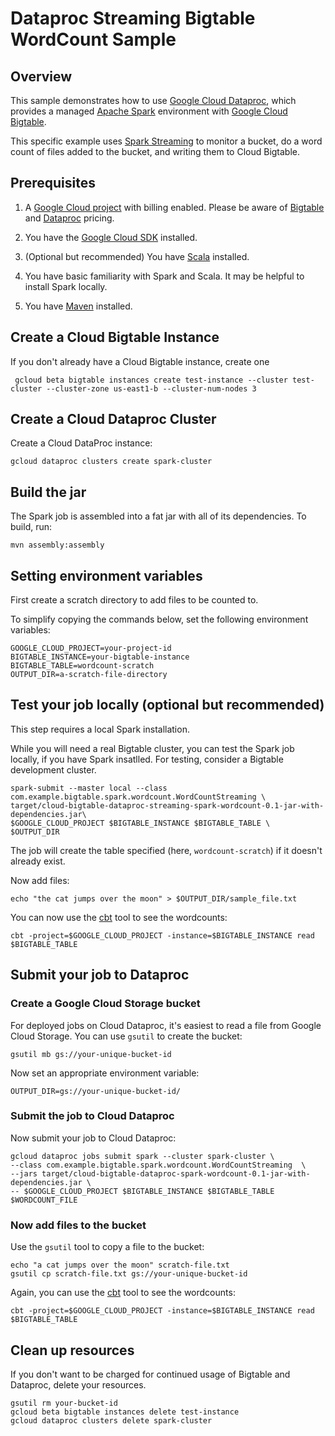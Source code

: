 # Dataproc Streaming Bigtable WordCount Sample

## Overview

This sample demonstrates how to use  [Google Cloud Dataproc](https://cloud.google.com/dataproc), which
provides a managed [Apache Spark](https://spark.apache.org/) environment with
[Google Cloud Bigtable](https://cloud.google.com/bigtable/docs).

This specific example uses [Spark Streaming](https://spark.apache.org/streaming/) to monitor a bucket, do a word
count of files added to the bucket, and writing them to Cloud Bigtable.

## Prerequisites

1. A [Google Cloud project](https://console.cloud.google.com/) with billing enabled. Please
be aware of [Bigtable](https://cloud.google.com/bigtable/pricing)
and [Dataproc](https://cloud.google.com/dataproc/docs/resources/pricing) pricing.

1. You have the [Google Cloud SDK](https://cloud.google.com/sdk/) installed.

1. (Optional but recommended) You have [Scala](https://www.scala-lang.org/) installed.

1. You have basic familiarity with Spark and Scala. It may be helpful to
install Spark locally.

1. You have [Maven](https://maven.apache.org/) installed.

## Create a Cloud Bigtable Instance

If you don't already have a Cloud Bigtable instance, create one

     gcloud beta bigtable instances create test-instance --cluster test-cluster --cluster-zone us-east1-b --cluster-num-nodes 3

## Create a Cloud Dataproc Cluster

Create a Cloud DataProc instance:

    gcloud dataproc clusters create spark-cluster

## Build the jar

The Spark job is assembled into a fat jar with all of its dependencies. To build, run:

    mvn assembly:assembly

## Setting environment variables

First create a scratch directory to add files to be counted to.

To simplify copying the commands below, set the following environment variables:

    GOOGLE_CLOUD_PROJECT=your-project-id
    BIGTABLE_INSTANCE=your-bigtable-instance
    BIGTABLE_TABLE=wordcount-scratch
    OUTPUT_DIR=a-scratch-file-directory

## Test your job locally (optional but recommended)

This step requires a local Spark installation.

While you will need a real Bigtable cluster, you can test the Spark job locally,
if you have Spark insatlled. For testing, consider a Bigtable development
cluster.

    spark-submit --master local --class com.example.bigtable.spark.wordcount.WordCountStreaming \
    target/cloud-bigtable-dataproc-streaming-spark-wordcount-0.1-jar-with-dependencies.jar\
    $GOOGLE_CLOUD_PROJECT $BIGTABLE_INSTANCE $BIGTABLE_TABLE \
    $OUTPUT_DIR

The job will create the table specified (here, `wordcount-scratch`) if it doesn't already exist.

Now add files:

    echo "the cat jumps over the moon" > $OUTPUT_DIR/sample_file.txt

You can now use the [cbt](https://cloud.google.com/bigtable/docs/go/cbt-overview) tool to see the wordcounts:

    cbt -project=$GOOGLE_CLOUD_PROJECT -instance=$BIGTABLE_INSTANCE read $BIGTABLE_TABLE

## Submit your job to Dataproc

### Create a Google Cloud Storage bucket

For deployed jobs on Cloud Dataproc, it's easiest to read a file from Google
Cloud Storage. You can use `gsutil` to create the bucket:

    gsutil mb gs://your-unique-bucket-id


Now set an appropriate environment variable:

    OUTPUT_DIR=gs://your-unique-bucket-id/


### Submit the job to Cloud Dataproc

Now submit your job to Cloud Dataproc:

    gcloud dataproc jobs submit spark --cluster spark-cluster \
    --class com.example.bigtable.spark.wordcount.WordCountStreaming  \
    --jars target/cloud-bigtable-dataproc-spark-wordcount-0.1-jar-with-dependencies.jar \
    -- $GOOGLE_CLOUD_PROJECT $BIGTABLE_INSTANCE $BIGTABLE_TABLE $WORDCOUNT_FILE

### Now add files to the bucket

Use the `gsutil` tool to copy a file to the bucket:

    echo "a cat jumps over the moon" scratch-file.txt
    gsutil cp scratch-file.txt gs://your-unique-bucket-id

Again, you can use the [cbt](https://cloud.google.com/bigtable/docs/go/cbt-overview) tool to see the wordcounts:

    cbt -project=$GOOGLE_CLOUD_PROJECT -instance=$BIGTABLE_INSTANCE read $BIGTABLE_TABLE


## Clean up resources

If you don't want to be charged for continued usage of Bigtable and Dataproc,
delete your resources.

    gsutil rm your-bucket-id
    gcloud beta bigtable instances delete test-instance
    gcloud dataproc clusters delete spark-cluster
